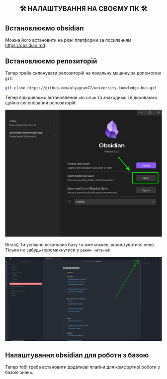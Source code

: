 <div align='center'>
	  <h2 align="center">🛠️ НАЛАШТУВАННЯ НА СВОЄМУ ПК 🛠️</h2>
</div>

  
## Встановлюємо obsidian

Можна його встановити на різні платформи за посиланням: https://obsidian.md

## Встановлюємо репозиторій

Тепер треба склонувати репозиторій на локальну машину за допомогою `git`:

```bash
git clone https://github.com/ulyagram77/university-knowledge-hub.git
```

Тепер відкриваємо встановлений `obsidian` та знаходимо і відкриваємо щойно склонований репозиторій:

![App Screenshot](/Guides/assets/1.png)

Вітаю) Ти успішно встановив базу та вже можеш користуватися нею) Тільки не забудь перемикнутися у  `режим читання`:

![App Screenshot](/Guides/assets/2.png)

## Налаштування obsidian для роботи з базою

Тепер тобі треба встановити додаткові плагіни для комфортної роботи з базою знань.  



